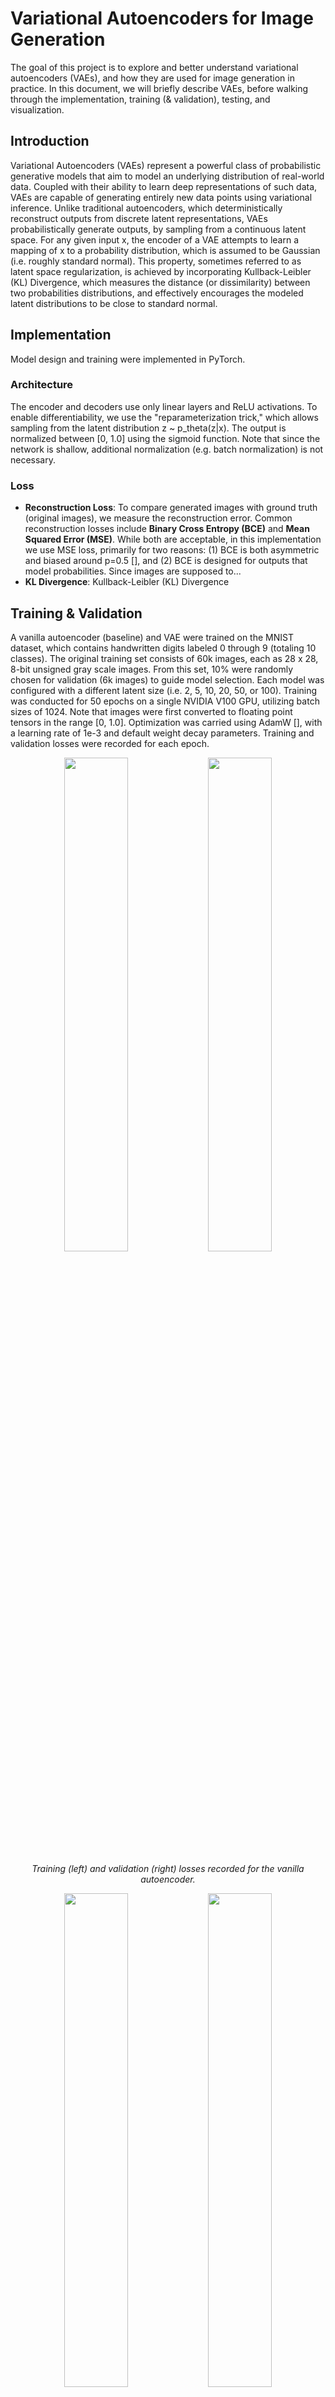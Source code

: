 # Variational Autoencoders for Image Generation
The goal of this project is to explore and better understand variational
autoencoders (VAEs), and how they are used for image generation in practice. In this
document, we will briefly describe VAEs, before walking through the implementation,
training (& validation), testing, and visualization.

## Introduction
Variational Autoencoders (VAEs) represent a powerful class of probabilistic 
generative models that aim to model an underlying distribution of real-world 
data. Coupled with their ability to learn deep representations of such data, 
VAEs are capable of generating entirely new data points using variational 
inference. Unlike traditional autoencoders, which deterministically reconstruct 
outputs from discrete latent representations, VAEs probabilistically generate 
outputs, by sampling from a continuous latent space. For any given input x, 
the encoder of a VAE attempts to learn a mapping of x to a probability 
distribution, which is assumed to be Gaussian (i.e. roughly standard normal). 
This property, sometimes referred to as latent space regularization, is 
achieved by incorporating Kullback-Leibler (KL) Divergence, which measures 
the distance (or dissimilarity) between two probabilities distributions, and 
effectively encourages the modeled latent distributions to be close to standard 
normal.

## Implementation
Model design and training were implemented in PyTorch.
### Architecture
The encoder and decoders use only linear layers and ReLU activations. To enable
differentiability, we use the "reparameterization trick," which allows sampling
from the latent distribution z ~ p_theta(z|x). The output is normalized between 
[0, 1.0] using the sigmoid function. Note that since the network is shallow,
additional normalization (e.g. batch normalization) is not necessary.

### Loss
* __Reconstruction Loss__: To compare generated images with ground truth (original images),
we measure the reconstruction error. Common reconstruction losses include __Binary Cross Entropy (BCE)__
and __Mean Squared Error (MSE)__. While both are acceptable, in this implementation we use MSE loss, primarily for
two reasons: (1) BCE is both asymmetric and biased around p=0.5 [], and (2) BCE is designed for outputs that
model probabilities. Since images are supposed to...
* __KL Divergence__: Kullback-Leibler (KL) Divergence

## Training & Validation
A vanilla autoencoder (baseline) and VAE were trained on the MNIST
dataset, which contains handwritten digits labeled 0 through 9 (totaling 10 classes). 
The original training set consists of 60k images, each as 28 x 28, 8-bit unsigned
gray scale images. From this set, 10% were randomly chosen for validation (6k images)
to guide model selection. Each model was configured with a different latent size 
(i.e. 2, 5, 10, 20, 50, or 100). Training was conducted for 50 epochs on 
a single NVIDIA V100 GPU, utilizing batch sizes of 1024. Note that images were 
first converted to floating point tensors in the range [0, 1.0]. Optimization was 
carried using AdamW [], with a learning rate of 1e-3 and default weight decay parameters.
Training and validation losses were recorded for each epoch.

<p align="middle" float="left">
  <img src="output/Autoencoder/train_MSE.jpg" width="45%" />
  <img src="output/Autoencoder/val_MSE.jpg" width="45%" />
</p>
<p style="text-align: center;"> 
  <i>Training (left) and validation (right) losses recorded for the vanilla autoencoder.</i>
</p>
<p align="middle" float="left">
  <img src="output/VAE/train_MSE.jpg" width="45%" />
  <img src="output/VAE/val_MSE.jpg" width="45%" />
</p>
<p style="text-align: center;"> 
  <i>Training (left) and validation (right) losses recorded for the VAE.</i>
</p>

### Effect of Latent Space Dimensionality on Digit Reconstruction
<p align="middle" float="left">
  <img src="output/Autoencoder/class_results_MSE.jpg" width="48%" />
  <img src="output/VAE/class_results_MSE.jpg" width="48%" />
</p>

* Increasing the dimensionality of the latent space expectedly decreases image
reconstruction error across all digits for the vanilla autoencoder. In general,
increasing the degree of information that needs to be compressed by the encoder
makes it harder for the decoder to reconstruct the original image. 

* In contrast, for the VAE we see that higher latent sizes do not meaningfully
reduce reconstruction error. In fact, the MSE worsens slightly for nearly all 
digits, which perhaps reveals that either (1) the model is underfitting the data as
it struggles to generate continuous latent space representations, or (2) the model
is overfitting to the training data because of the increased capacity. Regardless,
it seems that most of the semantic information of MNIST digits can be compressed 
in a relatively small latent space.

* __Some digits are harder.__ Another important observation is that some digits are harder to reconstruction
than others. We see that digits 1 and 7 are easiest to reconstruct, since they
are both composed of straight lines, and digits 2 and 8 are hardest, as they
are more complex (loops and curves).

### Model Selection: Choosing Optimal Latent Space Dimensionality 
Based on the reconstruction errors of the VAE model on the validation
split, a latent size of 20 was chosen. 
<p align="middle" float="left">
  <img src="output/VAE/train_val_latent_20_MSE.jpg" width="45%" />
</p>

# Visualizations
### Image Reconstruction
We can visualize the generative capabilities of the VAE model (selected with a 
latent size of 20). Below, the images x' are reconstructed using both the encoder and
decoder, namely, x' = dec(enc(x)), from unseen test data x:

<p align="middle" float="left">
  <img src="output/VAE/comparison_1.jpg" width="100%" />
</p>
<p style="text-align: center;"> 
  <i>Original MNIST images (top) and the reconstructed images (bottom) using
    both the encoder and decoder portions of the VAE.
  </i>
</p>

* __Fuzziness__: we see that the digits appear "fuzzy," which is expected because
of the probabilistic nature of the VAE.

### Decoder-Only Image Reconstruction (Generation)
What happens when we want to generate a new MNIST-like image? Well, we actually
don't need the encoder, and can feed a sample z ~ N(0, 1) to the decoder directly
to reconstruct an image, namely x' = dec(z):
<p align="middle" float="left">
  <img src="output/VAE/vae_decodings.jpg" width="100%" />
</p>
<p style="text-align: center;"> 
  <i>Generated MNIST images using only the decoder portion of the VAE.</i>
</p>

* __Digits are randomly generated__: here, we see that the images produced are fairly decent, but some reconstructions 
are not identifiable. This is due to the fact that the VAE does not know which digits 
to produce, as it is only responsible for reconstructing an image from the sampled 
noise vector z. Because of this lack of information, z can lie somewhere in-between 
distributions in the latent space, representing a "mixture" of more than one digit.

### Guided Image Generation with ConditionalVAEs
Up until this point, the MNIST labels were not incorporated into the training 
process, and so the relationship between images and their labels could not be encoded
into the latent space. Can we somehow encode digit classes into the latent space,
such that specific digits can be generated on command? The answer is yes! By slightly modifying
the architecture of the VAE, we can allow the encoder and decoder to both 
accept an additional vector y. We simply one-hot encode the label and concatenate both
the input x and latent variable z, with the vectorized label. 
* __Modification__: We train the encoder to compress [x, z] together. Like before,
enc([x, z]) outputs a probability distribution given by mu and sigma. Using
the reparameterization trick, we sample z ~ eps * sigma + mu, but this time, we
feed the decoder [z, y], and the output x' = dec([z, y]).

By doing so, we can generate a new sample x' belonging to the class represented
by y, like so:

<p align="middle" float="left">
  <img src="output/ConditionalVAE/conditional_vae_decodings.jpg" width="100%" />
</p>
<p style="text-align: center;"> 
  <i>Generated MNIST images using the decoder portion of the Conditional VAE.</i>
</p>
